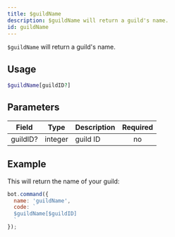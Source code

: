 ```yaml
---
title: $guildName 
description: $guildName will return a guild's name.
id: guildName
---
```


`$guildName` will return a guild's name.

## Usage

```php
$guildName[guildID?]
```

## Parameters 


| Field    | Type    | Description | Required |
| -------- | ------- | ----------- |:--------:|
| guildID? | integer | guild ID    |    no    |


## Example

This will return the name of your guild:

```javascript
bot.command({
  name: 'guildName',
  code: `
  $guildName[$guildID]
  `
});
```
